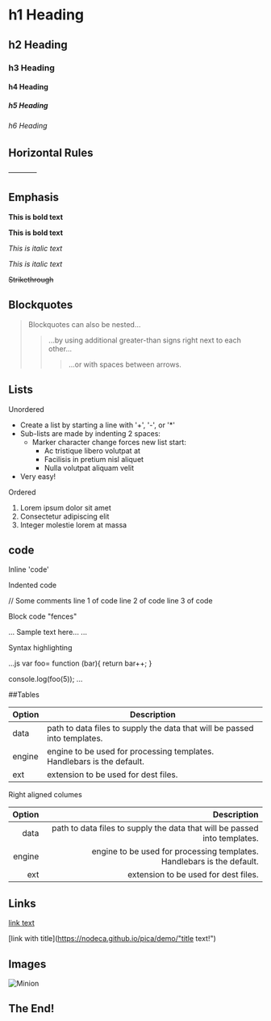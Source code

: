 # h1 Heading
## h2 Heading
### h3 Heading
#### h4 Heading
##### h5 Heading
###### h6 Heading


## Horizontal Rules

————


## Emphasis

**This is bold text**

__This is bold text__

*This is italic text*

_This is italic text_

~~Strikethrough~~


## Blockquotes


> Blockquotes can also be nested...
>> ...by using additional greater-than signs right next to each other...
>>> ...or with spaces between arrows.


## Lists

Unordered

+ Create a list by starting a line with '+', '-', or '*'
+ Sub-lists are made by indenting 2 spaces:
  - Marker character change forces new list start:
    * Ac tristique libero volutpat at
    * Facilisis in pretium nisl aliquet
    - Nulla volutpat aliquam velit
+ Very easy!

Ordered

1. Lorem ipsum dolor sit amet
2. Consectetur adipiscing elit
3. Integer molestie lorem at massa

## code

Inline 'code'

Indented code

   // Some comments
   line 1 of code
   line 2 of code
   line 3 of code


Block code "fences"
   
...
Sample text here...
...

Syntax highlighting

...js
var foo= function (bar){
  return bar++;
}

console.log(foo(5));
...

##Tables

| Option | Description |
| ------ | ----------- |
| data   | path to data files to supply the data that will be passed into templates.|
| engine | engine to be used for processing templates. Handlebars is the default. |
| ext    | extension to be used for dest files. |

Right aligned columes

| Option | Description |
| ------:| -----------:|
| data   | path to data files to supply the data that will be passed into templates.|
| engine | engine to be used for processing templates. Handlebars is the default. |
| ext    | extension to be used for dest files. |


## Links

[link text](https://dev.nodeca.com)

[link with title](https://nodeca.github.io/pica/demo/"title text!")

## Images

![Minion](https://octodex.github.com/images/minion.png)

## The End!
